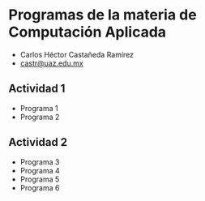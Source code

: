 # Programas de la materia de Computación Aplicada
- Carlos Héctor Castañeda Ramírez
- castr@uaz.edu.mx

## Actividad 1
- Programa 1
- Programa 2

## Actividad 2
- Programa 3
- Programa 4
- Programa 5
- Programa 6

